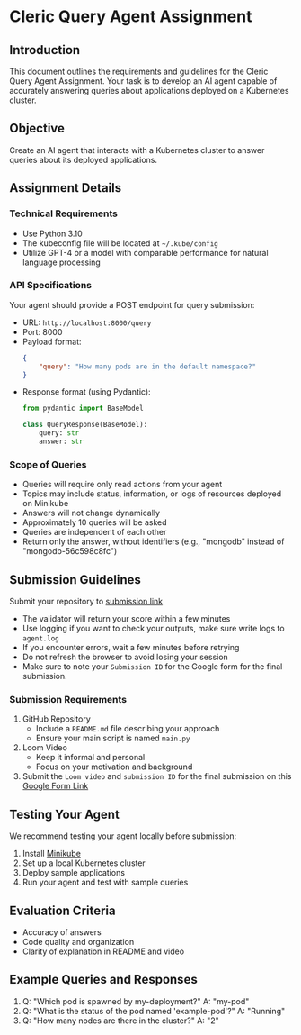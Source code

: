 # Cleric Query Agent Assignment

## Introduction
This document outlines the requirements and guidelines for the Cleric Query Agent Assignment. Your task is to develop an AI agent capable of accurately answering queries about applications deployed on a Kubernetes cluster.

## Objective
Create an AI agent that interacts with a Kubernetes cluster to answer queries about its deployed applications.

## Assignment Details

### Technical Requirements
- Use Python 3.10
- The kubeconfig file will be located at `~/.kube/config`
- Utilize GPT-4 or a model with comparable performance for natural language processing

### API Specifications
Your agent should provide a POST endpoint for query submission:
- URL: `http://localhost:8000/query`
- Port: 8000
- Payload format:
  ```json
  {
      "query": "How many pods are in the default namespace?"
  }
  ```
- Response format (using Pydantic):
  ```python
  from pydantic import BaseModel

  class QueryResponse(BaseModel):
      query: str
      answer: str
  ```

### Scope of Queries
- Queries will require only read actions from your agent
- Topics may include status, information, or logs of resources deployed on Minikube
- Answers will not change dynamically
- Approximately 10 queries will be asked
- Queries are independent of each other
- Return only the answer, without identifiers (e.g., "mongodb" instead of "mongodb-56c598c8fc")

## Submission Guidelines
Submit your repository to [submission link](https://query-agent-assignment-validator-347704744679.us-central1.run.app/)
 - The validator will return your score within a few minutes
 - Use logging if you want to check your outputs, make sure write logs to `agent.log`
 - If you encounter errors, wait a few minutes before retrying
 - Do not refresh the browser to avoid losing your session
 - Make sure to note your `Submission ID` for the Google form for the final submission.

### Submission Requirements
1. GitHub Repository
   - Include a `README.md` file describing your approach
   - Ensure your main script is named `main.py`
2. Loom Video
   - Keep it informal and personal
   - Focus on your motivation and background
3. Submit the `Loom video` and `submission ID` for the final submission on this [Google Form Link](https://docs.google.com/forms/d/e/1FAIpQLScUpEklWG-hYCIsBFo9pD-SAtyaCsevhQSz6XRLKkLV_K3KuQ/viewform?usp=sf_link)

## Testing Your Agent
We recommend testing your agent locally before submission:
1. Install [Minikube](https://minikube.sigs.k8s.io/docs/start/)
2. Set up a local Kubernetes cluster
3. Deploy sample applications
4. Run your agent and test with sample queries

## Evaluation Criteria
- Accuracy of answers
- Code quality and organization
- Clarity of explanation in README and video

## Example Queries and Responses
1. Q: "Which pod is spawned by my-deployment?"
   A: "my-pod"
2. Q: "What is the status of the pod named 'example-pod'?"
   A: "Running"
3. Q: "How many nodes are there in the cluster?"
   A: "2"

